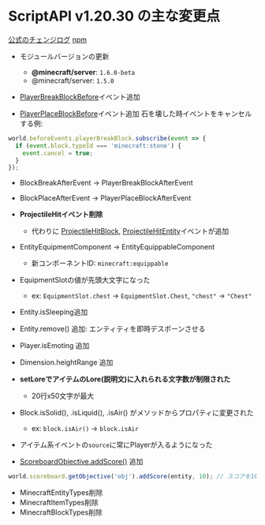 # ScriptAPI v1.20.30 の主な変更点
[公式のチェンジログ](<https://feedback.minecraft.net/hc/en-us/articles/19545277817357>)
[npm](<https://www.npmjs.com/package/@minecraft/server/v/1.6.0-beta.1.20.30-stable?activeTab=versions>)

- モジュールバージョンの更新
  - **@minecraft/server**: `1.6.0-beta`
  - @minecraft/server: `1.5.0`

- [PlayerBreakBlockBefore](<https://learn.microsoft.com/en-us/minecraft/creator/scriptapi/minecraft/server/playerbreakblockbeforeevent>)イベント追加
- [PlayerPlaceBlockBefore](<https://learn.microsoft.com/en-us/minecraft/creator/scriptapi/minecraft/server/playerplaceblockbeforeevent>)イベント追加
石を壊した時イベントをキャンセルする例:
```js
world.beforeEvents.playerBreakBlock.subscribe(event => {
  if (event.block.typeId === 'minecraft:stone') {
    event.cancel = true;
  }
});
``` 
- BlockBreakAfterEvent → PlayerBreakBlockAfterEvent
- BlockPlaceAfterEvent → PlayerPlaceBlockAfterEvent
- **ProjectileHitイベント削除**
  - 代わりに [ProjectileHitBlock](<https://learn.microsoft.com/en-us/minecraft/creator/scriptapi/minecraft/server/projectilehitblockafterevent>), [ProjectileHitEntity](<https://learn.microsoft.com/en-us/minecraft/creator/scriptapi/minecraft/server/projectilehitentityafterevent>)イベントが追加

- EntityEquipmentComponent → EntityEquippableComponent
  - 新コンポーネントID: `minecraft:equippable`
- EquipmentSlotの値が先頭大文字になった
  - ex: `EquipmentSlot.chest` → `EquipmentSlot.Chest`, `"chest"` → `"Chest"`

- Entity.isSleeping追加
- Entity.remove() 追加: エンティティを即時デスポーンさせる
- Player.isEmoting 追加
- Dimension.heightRange 追加
- **setLoreでアイテムのLore(説明文)に入れられる文字数が制限された**
  - 20行x50文字が最大
- Block.isSolid(), .isLiquid(), .isAir() がメソッドからプロパティに変更された
  - ex: `block.isAir()` → `block.isAir`
- アイテム系イベントの`source`に常にPlayerが入るようになった
- [ScoreboardObjective.addScore()](<https://learn.microsoft.com/en-us/minecraft/creator/scriptapi/minecraft/server/scoreboardobjective#addscore>) 追加
```js
world.scoreboard.getObjective('obj').addScore(entity, 10); // スコアを10追加
``` 
- MinecraftEntityTypes削除
- MinecraftItemTypes削除
- MinecraftBlockTypes削除
